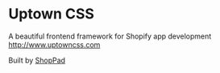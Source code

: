 # Uptown CSS
A beautiful frontend framework for Shopify app development http://www.uptowncss.com

Built by [ShopPad](http://www.theshoppad.com)
